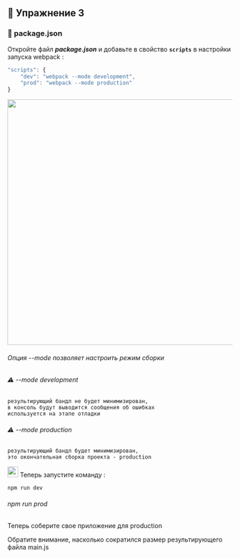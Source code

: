 ## :briefcase: Упражнение 3

### :pencil: package.json

Откройте файл  **_package.json_**  и добавьте в свойство **`scripts`** в настройки запуска webpack :
```javascript
"scripts": {
    "dev": "webpack --mode development",
    "prod": "webpack --mode production"
}
```
<img src="http://icecream.me/uploads/d2f7543e47891188282c5f21075ea5bd.png" width= "550"/>

###### Опция  --mode  позволяет настроить режим сборки

###### :warning: --mode development
    результирующий бандл не будет минимизирован,
    в консоль будут выводится сообщения об ошибках
    используется на этапе отладки
###### :warning: --mode production
    результирующий бандл будет минимизирован,
    это окончательная сборка проекта - production

<img src="https://gitforwindows.org/img/gwindows_logo.png" width="24"/> Теперь запустите команду :

    npm run dev

###### npm run prod
Теперь соберите свое приложение для  production

Обратите внимание, насколько сократился размер результирующего файла  main.js 
